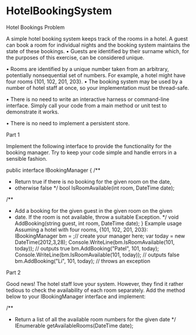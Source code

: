 # HotelBookingSystem

Hotel Bookings Problem

A simple hotel booking system keeps track of the rooms in a hotel. A guest can book a room for
individual nights and the booking system maintains the state of these bookings.
• Guests are identified by their surname which, for the purposes of this exercise, can be
considered unique.

• Rooms are identified by a unique number taken from an arbitrary, potentially nonsequential set
of numbers. For example, a hotel might have four rooms {101, 102, 201, 203}.
• The booking system may be used by a number of hotel staff at once, so your implementation
must be thread-safe.

• There is no need to write an interactive harness or command-line interface. Simply call your
code from a main method or unit test to demonstrate it works.

• There is no need to implement a persistent store.

Part 1

Implement the following interface to provide the functionality for the booking manager. Try to keep
your code simple and handle errors in a sensible fashion.

 public interface IBookingManager
 {
 /**
 * Return true if there is no booking for the given room on the date,
 * otherwise false
 */
 bool IsRoomAvailable(int room, DateTime date);

 /**
 * Add a booking for the given guest in the given room on the given
 * date. If the room is not available, throw a suitable Exception.
 */
 void AddBooking(string guest, int room, DateTime date);
 }
Example usage
Assuming a hotel with four rooms, {101, 102, 201, 203}:
IBookingManager bm = ;// create your manager here;
var today = new DateTime(2012,3,28);
Console.WriteLine(bm.IsRoomAvailable(101, today)); // outputs true
bm.AddBooking("Patel", 101, today);
Console.WriteLine(bm.IsRoomAvailable(101, today)); // outputs false
bm.AddBooking("Li", 101, today); // throws an exception

Part 2

Good news! The hotel staff love your system. However, they find it rather tedious to check the
availability of each room separately. Add the method below to your IBookingManager interface and
implement:

 /**
 * Return a list of all the available room numbers for the given date
 */
 IEnumerable<int> getAvailableRooms(DateTime date);
